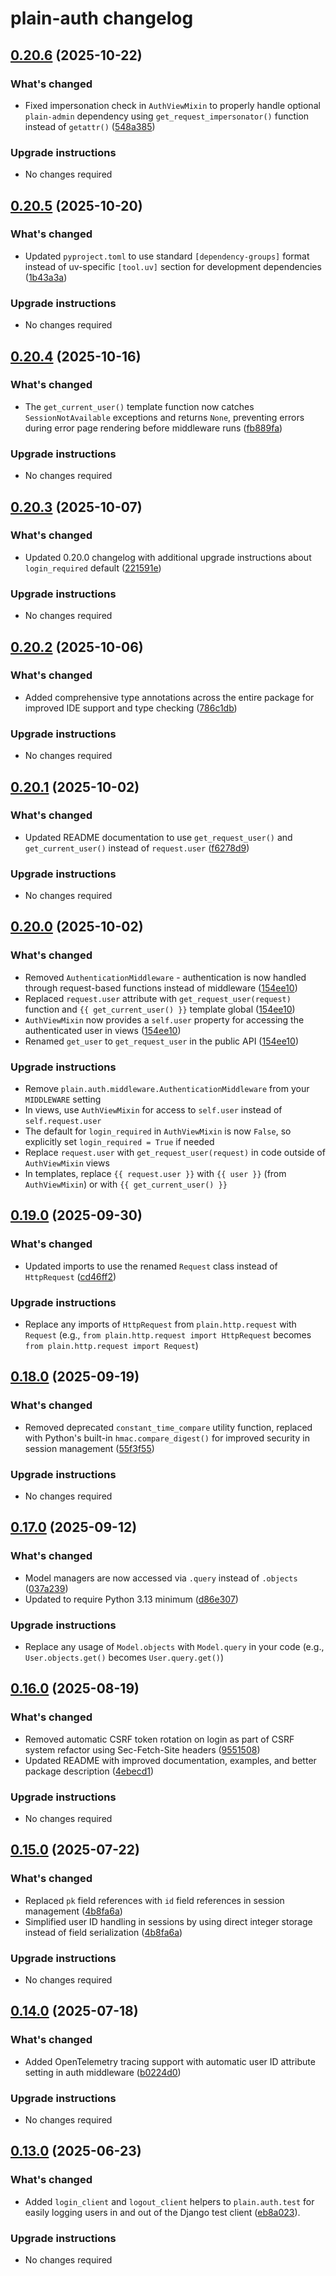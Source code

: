 # plain-auth changelog

## [0.20.6](https://github.com/dropseed/plain/releases/plain-auth@0.20.6) (2025-10-22)

### What's changed

- Fixed impersonation check in `AuthViewMixin` to properly handle optional `plain-admin` dependency using `get_request_impersonator()` function instead of `getattr()` ([548a385](https://github.com/dropseed/plain/commit/548a3859f5))

### Upgrade instructions

- No changes required

## [0.20.5](https://github.com/dropseed/plain/releases/plain-auth@0.20.5) (2025-10-20)

### What's changed

- Updated `pyproject.toml` to use standard `[dependency-groups]` format instead of uv-specific `[tool.uv]` section for development dependencies ([1b43a3a](https://github.com/dropseed/plain/commit/1b43a3a272))

### Upgrade instructions

- No changes required

## [0.20.4](https://github.com/dropseed/plain/releases/plain-auth@0.20.4) (2025-10-16)

### What's changed

- The `get_current_user()` template function now catches `SessionNotAvailable` exceptions and returns `None`, preventing errors during error page rendering before middleware runs ([fb889fa](https://github.com/dropseed/plain/commit/fb889fa0e9))

### Upgrade instructions

- No changes required

## [0.20.3](https://github.com/dropseed/plain/releases/plain-auth@0.20.3) (2025-10-07)

### What's changed

- Updated 0.20.0 changelog with additional upgrade instructions about `login_required` default ([221591e](https://github.com/dropseed/plain/commit/221591e48a))

### Upgrade instructions

- No changes required

## [0.20.2](https://github.com/dropseed/plain/releases/plain-auth@0.20.2) (2025-10-06)

### What's changed

- Added comprehensive type annotations across the entire package for improved IDE support and type checking ([786c1db](https://github.com/dropseed/plain/commit/786c1dbdbd))

### Upgrade instructions

- No changes required

## [0.20.1](https://github.com/dropseed/plain/releases/plain-auth@0.20.1) (2025-10-02)

### What's changed

- Updated README documentation to use `get_request_user()` and `get_current_user()` instead of `request.user` ([f6278d9](https://github.com/dropseed/plain/commit/f6278d9bb4))

### Upgrade instructions

- No changes required

## [0.20.0](https://github.com/dropseed/plain/releases/plain-auth@0.20.0) (2025-10-02)

### What's changed

- Removed `AuthenticationMiddleware` - authentication is now handled through request-based functions instead of middleware ([154ee10](https://github.com/dropseed/plain/commit/154ee10))
- Replaced `request.user` attribute with `get_request_user(request)` function and `{{ get_current_user() }}` template global ([154ee10](https://github.com/dropseed/plain/commit/154ee10))
- `AuthViewMixin` now provides a `self.user` property for accessing the authenticated user in views ([154ee10](https://github.com/dropseed/plain/commit/154ee10))
- Renamed `get_user` to `get_request_user` in the public API ([154ee10](https://github.com/dropseed/plain/commit/154ee10))

### Upgrade instructions

- Remove `plain.auth.middleware.AuthenticationMiddleware` from your `MIDDLEWARE` setting
- In views, use `AuthViewMixin` for access to `self.user` instead of `self.request.user`
- The default for `login_required` in `AuthViewMixin` is now `False`, so explicitly set `login_required = True` if needed
- Replace `request.user` with `get_request_user(request)` in code outside of `AuthViewMixin` views
- In templates, replace `{{ request.user }}` with `{{ user }}` (from `AuthViewMixin`) or with `{{ get_current_user() }}`

## [0.19.0](https://github.com/dropseed/plain/releases/plain-auth@0.19.0) (2025-09-30)

### What's changed

- Updated imports to use the renamed `Request` class instead of `HttpRequest` ([cd46ff2](https://github.com/dropseed/plain/commit/cd46ff2003))

### Upgrade instructions

- Replace any imports of `HttpRequest` from `plain.http.request` with `Request` (e.g., `from plain.http.request import HttpRequest` becomes `from plain.http.request import Request`)

## [0.18.0](https://github.com/dropseed/plain/releases/plain-auth@0.18.0) (2025-09-19)

### What's changed

- Removed deprecated `constant_time_compare` utility function, replaced with Python's built-in `hmac.compare_digest()` for improved security in session management ([55f3f55](https://github.com/dropseed/plain/commit/55f3f5596d))

### Upgrade instructions

- No changes required

## [0.17.0](https://github.com/dropseed/plain/releases/plain-auth@0.17.0) (2025-09-12)

### What's changed

- Model managers are now accessed via `.query` instead of `.objects` ([037a239](https://github.com/dropseed/plain/commit/037a239ef4))
- Updated to require Python 3.13 minimum ([d86e307](https://github.com/dropseed/plain/commit/d86e307efb))

### Upgrade instructions

- Replace any usage of `Model.objects` with `Model.query` in your code (e.g., `User.objects.get()` becomes `User.query.get()`)

## [0.16.0](https://github.com/dropseed/plain/releases/plain-auth@0.16.0) (2025-08-19)

### What's changed

- Removed automatic CSRF token rotation on login as part of CSRF system refactor using Sec-Fetch-Site headers ([9551508](https://github.com/dropseed/plain/commit/955150800c))
- Updated README with improved documentation, examples, and better package description ([4ebecd1](https://github.com/dropseed/plain/commit/4ebecd1856))

### Upgrade instructions

- No changes required

## [0.15.0](https://github.com/dropseed/plain/releases/plain-auth@0.15.0) (2025-07-22)

### What's changed

- Replaced `pk` field references with `id` field references in session management ([4b8fa6a](https://github.com/dropseed/plain/commit/4b8fa6aef1))
- Simplified user ID handling in sessions by using direct integer storage instead of field serialization ([4b8fa6a](https://github.com/dropseed/plain/commit/4b8fa6aef1))

### Upgrade instructions

- No changes required

## [0.14.0](https://github.com/dropseed/plain/releases/plain-auth@0.14.0) (2025-07-18)

### What's changed

- Added OpenTelemetry tracing support with automatic user ID attribute setting in auth middleware ([b0224d0](https://github.com/dropseed/plain/commit/b0224d0418))

### Upgrade instructions

- No changes required

## [0.13.0](https://github.com/dropseed/plain/releases/plain-auth@0.13.0) (2025-06-23)

### What's changed

- Added `login_client` and `logout_client` helpers to `plain.auth.test` for easily logging users in and out of the Django test client ([eb8a023](https://github.com/dropseed/plain/commit/eb8a023)).

### Upgrade instructions

- No changes required
